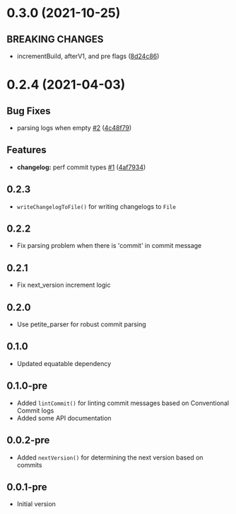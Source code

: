 # 0.3.0 (2021-10-25)

## BREAKING CHANGES

- incrementBuild, afterV1, and pre flags ([8d24c86](commit/8d24c86))

# 0.2.4 (2021-04-03)

## Bug Fixes

- parsing logs when empty [#2](issues/2) ([4c48f79](commit/4c48f79))

## Features

- **changelog:** perf commit types [#1](issues/1) ([4af7934](commit/4af7934))

## 0.2.3
- `writeChangelogToFile()` for writing changelogs to `File`

## 0.2.2
- Fix parsing problem when there is 'commit' in commit message

## 0.2.1
- Fix next_version increment logic
## 0.2.0
- Use petite_parser for robust commit parsing

## 0.1.0
- Updated equatable dependency

## 0.1.0-pre

- Added `lintCommit()` for linting commit messages based on Conventional Commit logs
- Added some API documentation

## 0.0.2-pre

- Added `nextVersion()` for determining the next version based on commits

## 0.0.1-pre

- Initial version
